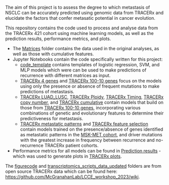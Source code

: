 The aim of this project is to assess the degree to which metastasis of NSCLC can be accurately predicted using genomic data from TRACERx and elucidate the factors that confer metasatic potential in cancer evolution.

This repository contains the code used to process and analyse data from the TRACERx 421 cohort using machine learning models, as well as the prediction results, performance metrics, and plots.

  - The [Matrices](https://github.com/jasminechau/INIM0038-research-project/tree/main/Matrices) folder contains the data used in the original analyses, as well as those with cumulative features.
  - Jupyter Notebooks contain the code specifically written for this project:
    - [code_template](https://github.com/jasminechau/INIM0038-research-project/blob/main/code_template.ipynb) contains templates of logistic regression, SVM, and MLP models which were can be used to make predictions of recurrence with different matrices as input. 
    - [TRACERx 4 genes](https://github.com/jasminechau/INIM0038-research-project/blob/main/TRACERx%204%20genes.ipynb) and [TRACERx 100-10 genes](https://github.com/jasminechau/INIM0038-research-project/blob/main/TRACERx%20100-10%20genes.ipynb) focus on the models using only the presence or absence of frequent mutations to make predictions of metastasis.
    - [TRACERx LUAD_LUSC](https://github.com/jasminechau/INIM0038-research-project/blob/main/TRACERx%20LUAD_LUSC.ipynb), [TRACERx Ploidy](https://github.com/jasminechau/INIM0038-research-project/blob/main/TRACERx%20Ploidy.ipynb), [TRACERx Timing](https://github.com/jasminechau/INIM0038-research-project/blob/main/TRACERx%20Timing.ipynb), [TRACERx copy number](https://github.com/jasminechau/INIM0038-research-project/blob/main/TRACERx%20copy%20number.ipynb), and [TRACERx cumulative](https://github.com/jasminechau/INIM0038-research-project/blob/main/TRACERx%20cumulative.ipynb) contain models that build on those from [TRACERx 100-10 genes](https://github.com/jasminechau/INIM0038-research-project/blob/main/TRACERx%20100-10%20genes.ipynb), incorporating various combinations of genetic and evolutionary features to determine their predictiveness for metastasis.
    - [TRACERx metastatic patterns](https://github.com/jasminechau/INIM0038-research-project/blob/main/TRACERx%20metastatic%20patterns.ipynb) and [TRACERx feature selection](https://github.com/jasminechau/INIM0038-research-project/blob/main/TRACERx%20feature%20selection.ipynb) contain models trained on the presence/absence of genes identified as metastatic patterns in the [MSK-MET cohort](https://doi.org/10.1016/j.cell.2022.01.003), and driver mutations with the greatest increase in frequency between recurrence and no-recurrence TRACERx patient cohorts.
  - Performance metrics for all models can be found in [Prediction results](https://github.com/jasminechau/INIM0038-research-project/blob/main/Prediction%20results.csv) - which was used to generate plots in [TRACERx plots](https://github.com/jasminechau/INIM0038-research-project/blob/main/TRACERx%20plots.ipynb).

The [figurecode](https://github.com/jasminechau/INIM0038-research-project/tree/main/figurecode) and [transcriptomics_scripts_data_updated](https://github.com/jasminechau/INIM0038-research-project/tree/main/transcriptomics_scripts_data_updated/20221014_transcriptomic_DATA) folders are from open source TRACERx data which can be found here: https://github.com/McGranahanLab/LCCE_workshop_2023/wiki.

